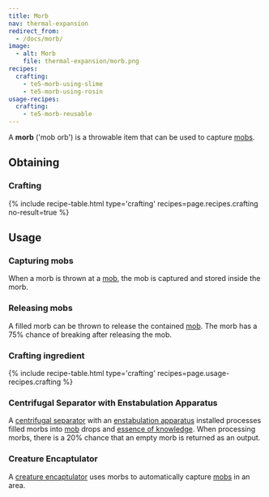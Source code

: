 ```yaml
---
title: Morb
nav: thermal-expansion
redirect_from:
  - /docs/morb/
image:
  - alt: Morb
    file: thermal-expansion/morb.png
recipes:
  crafting:
    - te5-morb-using-slime
    - te5-morb-using-rosin
usage-recipes:
  crafting:
    - te5-morb-reusable
---
```


A **morb** ('mob orb') is a throwable item that can be used to capture
[mobs](https://minecraft.gamepedia.com/Mob).


Obtaining
---------

### Crafting
{% include recipe-table.html type='crafting' recipes=page.recipes.crafting no-result=true %}


Usage
-----

### Capturing mobs
When a morb is thrown at a [mob](https://minecraft.gamepedia.com/Mob), the mob
is captured and stored inside the morb.

### Releasing mobs
A filled morb can be thrown to release the contained
[mob](https://minecraft.gamepedia.com/Mob). The morb has a 75% chance of
breaking after releasing the mob.

### Crafting ingredient
{% include recipe-table.html type='crafting' recipes=page.usage-recipes.crafting %}

### Centrifugal Separator with Enstabulation Apparatus
A [centrifugal separator](/docs/thermal-expansion/centrifugal-separator/) with an [enstabulation
apparatus](/docs/thermal-expansion/augment-enstabulation-apparatus/) installed processes filled
morbs into [mob](https://minecraft.gamepedia.com/Mob) drops and [essence of
knowledge](/docs/thermal-foundation/essence-of-knowledge/). When processing morbs, there is a 20%
chance that an empty morb is returned as an output.

### Creature Encaptulator
A [creature encaptulator](/docs/thermal-expansion/creature-encaptulator/) uses morbs to
automatically capture [mobs](https://minecraft.gamepedia.com/Mob) in an area.
